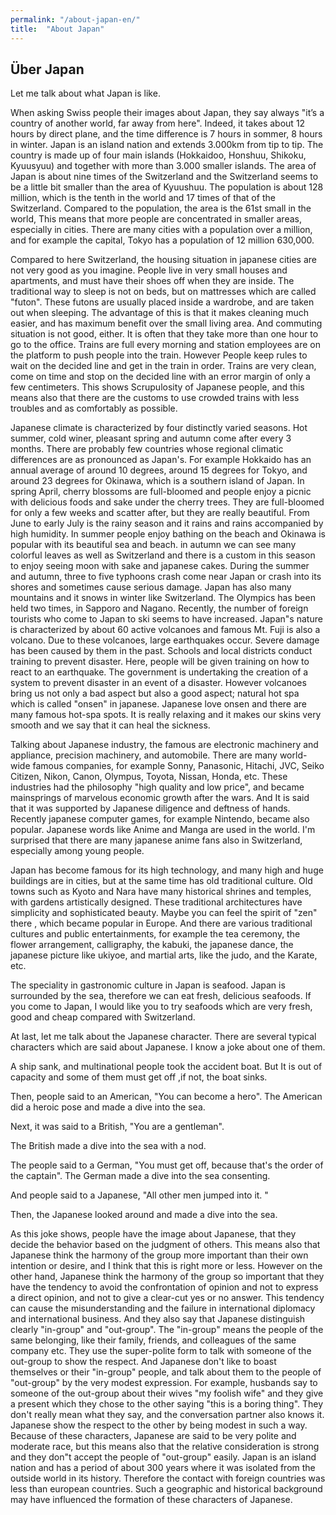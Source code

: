 ```yaml
---
permalink: "/about-japan-en/"
title:  "About Japan"
---
```


## Über Japan

Let me talk about what Japan is like.

When asking Swiss people their images about Japan, they say always "it’s a country of another world, far away from here". Indeed, it takes about 12 hours by direct plane, and the time difference is 7 hours in sommer, 8 hours in winter. Japan is an island nation and extends 3.000km from tip to tip. The country is made up of four main islands (Hokkaidoo, Honshuu, Shikoku, Kyuusyuu) and together with more than 3.000 smaller islands. The area of Japan is about nine times of the Switzerland and the Switzerland seems to be a little bit smaller than the area of Kyuushuu. The population is about 128 million, which is the tenth in the world and 17 times of that of the Switzerland. Compared to the population, the area is the 61st small in the world, This means that more people are concentrated in smaller areas, especially in cities. There are many cities with a population over a million, and for example the capital, Tokyo has a population of 12 million 630,000.

Compared to here Switzerland, the housing situation in japanese cities are not very good as you imagine. People live in very small houses and apartments, and must have their shoes off when they are inside. The traditional way to sleep is not on beds, but on mattresses which are called "futon". These futons are usually placed inside a wardrobe, and are taken out when sleeping. The advantage of this is that it makes cleaning much easier, and has maximum benefit over the small living area. And commuting situation is not good, either. It is often that they take more than one hour to go to the office. Trains are full every morning and station employees are on the platform to push people into the train. However People keep rules to wait on the decided line and get in the train in order. Trains are very clean, come on time and stop on the decided line with an error margin of only a few centimeters. This shows Scrupulosity of Japanese people, and this means also that there are the customs to use crowded trains with less troubles and as comfortably as possible.


Japanese climate is characterized by four distinctly varied seasons. Hot summer, cold winer, pleasant spring and autumn come after every 3 months. There are probably few countries whose regional climatic differences are as pronounced as Japan's. For example Hokkaido has an annual average of around 10 degrees, around 15 degrees for Tokyo, and around 23 degrees for Okinawa, which is a southern island of Japan. In spring April, cherry blossoms are full-bloomed and people enjoy a picnic with delicious foods and sake under the cherry trees. They are full-bloomed for only a few weeks and scatter after, but they are really beautiful. From June to early July is the rainy season and it rains and rains accompanied by high humidity. In summer people enjoy bathing on the beach and Okinawa is popular with its beautiful sea and beach. in autumn we can see many colorful leaves as well as Switzerland and there is a custom in this season to enjoy seeing moon with sake and japanese cakes. During the summer and autumn, three to five typhoons crash come near Japan or crash into its shores and sometimes cause serious damage. Japan has also many mountains and it snows in winter like Switzerland. The Olympics has been held two times, in Sapporo and Nagano. Recently, the number of foreign tourists who come to Japan to ski seems to have increased. Japan"s nature is characterized by about 60 active volcanoes and famous Mt. Fuji is also a volcano. Due to these volcanoes, large earthquakes occur. Severe damage has been caused by them in the past. Schools and local districts conduct training to prevent disaster. Here, people will be given training on how to react to an earthquake. The government is undertaking the creation of a system to prevent disaster in an event of a disaster. However volcanoes bring us not only a bad aspect but also a good aspect; natural hot spa which is called "onsen" in japanese. Japanese love onsen and there are many famous hot-spa spots. It is really relaxing and it makes our skins very smooth and we say that it can heal the sickness.

Talking about Japanese industry, the famous are electronic machinery and appliance, precision machinery, and automobile. There are many world-wide famous companies, for example Sonny, Panasonic, Hitachi, JVC, Seiko Citizen, Nikon, Canon, Olympus, Toyota, Nissan, Honda, etc. These industries had the philosophy "high quality and low price", and became mainsprings of 
marvelous economic growth after the wars. And It is said that it was supported by Japanese diligence and deftness of hands. Recently japanese computer games, for example Nintendo, became also popular. Japanese words like Anime and Manga are used in the world. I'm surprised that there are many japanese anime fans also in Switzerland, especially among young people.

Japan has become famous for its high technology, and many high and huge buildings are in cities, but at the same time has old traditional culture. Old towns such as Kyoto and Nara have many historical shrines and temples, with gardens artistically designed. These traditional architectures have simplicity and sophisticated beauty. Maybe you can feel the spirit of  "zen" there , which became popular in Europe. And there are various traditional cultures and public entertainments, for example the tea ceremony, the flower arrangement, calligraphy, the kabuki, the japanese dance, the japanese picture like ukiyoe, and martial arts, like the judo, and the Karate, etc.

The speciality in gastronomic culture in Japan is seafood. Japan is surrounded by the sea, therefore we can eat fresh, delicious seafoods. If you come to Japan, I would like you to try seafoods which are very fresh, good and cheap compared with Switzerland.

At last, let me talk about the Japanese character. There are several typical characters which are said about Japanese. I know a joke about one of them.

A ship sank, and multinational people took the accident boat. But It is out of capacity and some of them must get off ,if not, the boat sinks.

Then, people said to an American, "You can become a hero". The American did a heroic pose and made a dive into the sea.

Next, it was said to a British, "You are a gentleman".

The British made a dive into the sea with a nod.

The people said to a German, "You must get off, because that's the order of the captain". The German made a dive into the sea consenting.

And people said to a Japanese, "All other men jumped into it. "

Then, the Japanese looked around and made a dive into the sea.

As this joke shows, people have the image about Japanese, that they decide the behavior based on the judgment of others. This means also that Japanese think the harmony of the group more important than their own intention or desire, and I think that this is right more or less. However on the other hand, Japanese think the harmony of the group so important that they have the tendency to avoid the confrontation of opinion and not to express a direct opinion, and not to give a clear-cut yes or no answer. This tendency can cause the misunderstanding and the failure in international diplomacy and international business. And they also say that Japanese distinguish clearly "in-group" and "out-group". The "in-group" means the people of the same belonging, like their family, friends, and colleagues of the same company etc. They use the super-polite form to talk with someone of the out-group to show the respect. And Japanese don't like to boast themselves or their "in-group" people, and talk about them to the people of "out-group" by the very modest expression. 
For example, husbands say to someone of the out-group about their wives "my foolish wife" and they give a present which they chose to the other saying "this is a boring thing". They don't really mean what they say, and the conversation partner also knows it. Japanese show the respect to the other by being modest in such a way. Because of these characters, Japanese are said to be very polite and moderate race, but this means also that the relative consideration is strong and they don"t accept the people of "out-group" easily.
Japan is an island nation and has a period of about 300 years where it was isolated from the outside world in its history. Therefore the contact with foreign countries was less than european countries. Such a geographic and historical background may have influenced the formation of these characters of Japanese.

